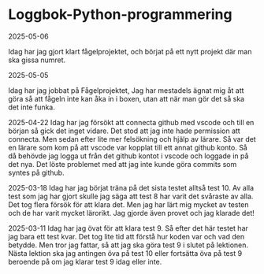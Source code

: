 # Loggbok-Python-programmering

2025-05-06

Idag har jag gjort klart fågelprojektet, och börjat på ett nytt projekt där man ska gissa numret.

2025-05-05 

Idag har jag jobbat på Fågelprojektet, Jag har mestadels ägnat mig åt att göra så att fågeln inte kan åka in i boxen, utan att när man gör det så ska det inte funka.


2025-04-22
Idag har jag försökt att connecta github med vscode och till en början så gick det inget vidare. Det stod att jag inte hade permission att connecta. Men sedan efter lite mer 
felsökning och hjälp av lärare. Så var det en lärare som kom på att vscode var kopplat till ett annat github konto. Så då behövde jag logga ut från det github kontot i vscode och loggade in på det nya. Det löste problemet med att jag inte kunde göra commits som syntes på github.



2025-03-18
Idag har jag börjat träna på det sista testet alltså test 10. Av alla test som jag har gjort skulle jag säga att test 8 har varit det svåraste av alla. Det tog flera försök för att klara det. Men jag har lärt mig mycket av testen och de har varit mycket lärorikt. Jag gjorde även provet och jag klarade det!

2025-03-11
Idag har jag övat för att klara test 9. Så efter det här testet har jag bara ett test kvar. Det tog lite tid att förstå hur koden var och vad den betydde.
Men tror jag fattar, så att jag ska göra test 9 i slutet på lektionen. Nästa lektion ska jag antingen öva på test 10 eller fortsätta öva på test 9 beroende på om jag 
klarar test 9 idag eller inte.



